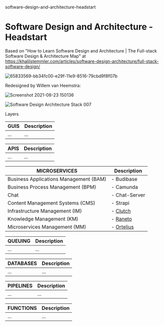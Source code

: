 software-design-and-architecture-headstart
# Software Design and Architecture - Headstart

Based on "How to Learn Software Design and Architecture | The Full-stack Software Design & Architecture Map" at https://khalilstemmler.com/articles/software-design-architecture/full-stack-software-design/


![65833569-bb34fc00-e29f-11e9-8516-79cbd9f8f07b](https://user-images.githubusercontent.com/12828104/130451222-5966ad39-0cb0-40ce-af1f-678be940c449.png)

Redesigned by Willem van Heemstra:

![Screenshot 2021-08-23 150136](https://user-images.githubusercontent.com/12828104/130453087-c0f3c352-fe86-4286-a7b5-62bfd7345982.png)

![Software Design   Architecture Stack 007](https://user-images.githubusercontent.com/1499433/167086280-902f153a-3a13-490a-8a86-473375dbc6c9.png)

Layers

| GUIS  | Description |
| ------------- | ------------- |
| ...  | ...  |

| APIS  | Description |
| ------------- | ------------- |
| ...  | ...  |

| MICROSERVICES  | Description |
| ------------- | ------------- |
| Business Applications Management (BAM)  | - Budibase  |
| Business Process Management (BPM)  | - Camunda  |
| Chat  | - Chat-Server  |
| Content Management Systems (CMS)  | - Strapi  |
| Infrastructure Management (IM)  | - [Clutch](https://github.com/vanHeemstraSystems/clutch-headstart)  |
| Knowledge Management (KM)  | - [Raneto](https://github.com/vanHeemstraSystems/raneto-headstart)  |
| Microservices Management (MM)  | - [Ortelius](https://github.com/vanHeemstraSystems/ortelius-headstart)  |


| QUEUING  | Description |
| ------------- | ------------- |
| ...  | ...  |

| DATABASES  | Description |
| ------------- | ------------- |
| ...  | ...  |

| PIPELINES  | Description |
| ------------- | ------------- |
| ...  | ...  |

| FUNCTIONS  | Description |
| ------------- | ------------- |
| ...  | ...  |

